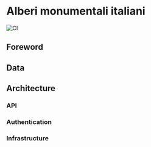 # Alberi monumentali italiani
![CI](https://github.com/gabrieledarrigo/monumental-trees/workflows/CI/badge.svg)

## Foreword

## Data

## Architecture

### API

### Authentication

### Infrastructure

